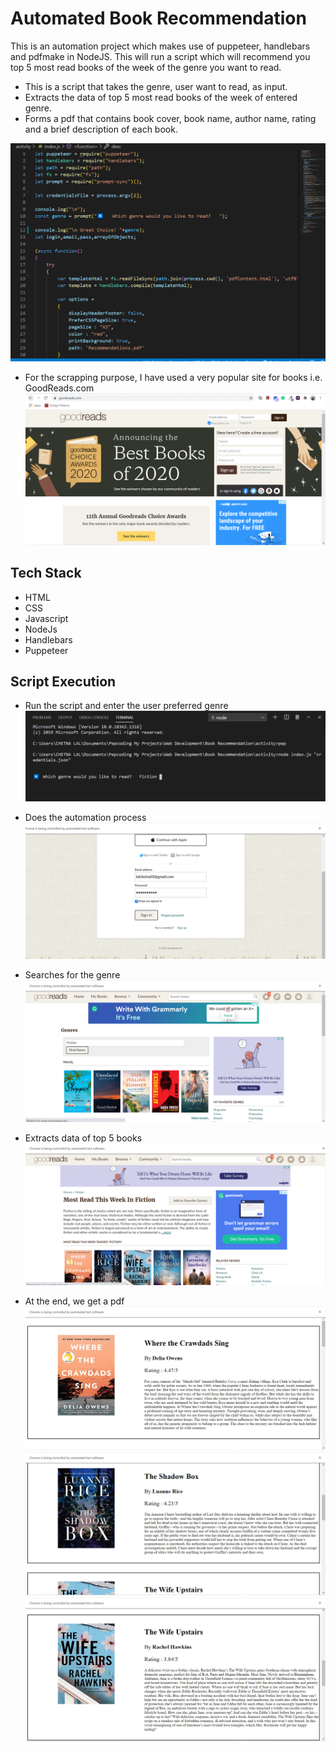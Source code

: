 # Automated Book Recommendation

This is an automation project which makes use of puppeteer, handlebars and pdfmake in NodeJS. This will run a script which will recommend you top 5 most read books of the week of the genre you want to read.

* This is a script that takes the genre, user want to read, as input.
* Extracts the data of top 5 most read books of the week of entered genre.
* Forms a pdf that contains book cover, book name, author name, rating and a brief description of each book.

![](https://github.com/Chetna03/Automated-Book-Recommendation-System/blob/master/images/script.PNG)

* For the scrapping purpose, I have used a very popular site for books i.e. GoodReads.com
![](https://github.com/Chetna03/Automated-Book-Recommendation-System/blob/master/images/0.PNG)

## Tech Stack

* HTML
* CSS
* Javascript
* NodeJs
* Handlebars
* Puppeteer

## Script Execution

* Run the script and enter the user preferred genre
![](https://github.com/Chetna03/Automated-Book-Recommendation-System/blob/master/images/1.PNG)

* Does the automation process
![](https://github.com/Chetna03/Automated-Book-Recommendation-System/blob/master/images/2.PNG)

* Searches for the genre
![](https://github.com/Chetna03/Automated-Book-Recommendation-System/blob/master/images/2.5.PNG)

* Extracts data of top 5 books
![](https://github.com/Chetna03/Automated-Book-Recommendation-System/blob/master/images/3.PNG)

* At the end, we get a pdf
![](https://github.com/Chetna03/Automated-Book-Recommendation-System/blob/master/images/4.PNG)
![](https://github.com/Chetna03/Automated-Book-Recommendation-System/blob/master/images/5.PNG)
![](https://github.com/Chetna03/Automated-Book-Recommendation-System/blob/master/images/6.PNG)
